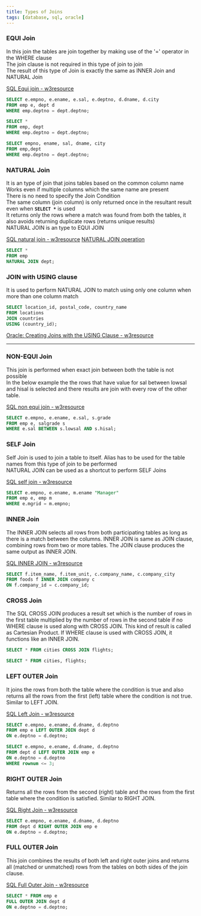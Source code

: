 ```yaml
---
title: Types of Joins
tags: [database, sql, oracle]
---
```


### EQUI Join

In this join the tables are join together by making use of the '=' operator in the WHERE clause  
The join clause is not required in this type of join to join  
The result of this type of Join is exactly the same as INNER Join and NATURAL Join

[SQL Equi join - w3resource](https://www.w3resource.com/sql/joins/perform-an-equi-join.php)

````sql
SELECT e.empno, e.ename, e.sal, e.deptno, d.dname, d.city 
FROM emp e, dept d 
WHERE emp.deptno = dept.deptno;

SELECT * 
FROM emp, dept 
WHERE emp.deptno = dept.deptno;

SELECT empno, ename, sal, dname, city 
FROM emp,dept 
WHERE emp.deptno = dept.deptno;
````

### NATURAL Join

It is an type of join that joins tables based on the common column name  
Works even if multiple columns which the same name are present  
There is no need to specify the Join Condition  
The same column (join column) is only returned once in the resultant result even when **`SELECT *`** is used  
It returns only the rows where a match was found from both the tables, it also avoids returning duplicate rows (returns unique results)  
NATURAL JOIN is an type to EQUI JOIN

[SQL natural join - w3resource](https://www.w3resource.com/sql/joins/natural-join.php)
[NATURAL JOIN operation](https://docs.oracle.com/javadb/10.6.2.1/ref/rrefsqljnaturaljoin.html)

````sql
SELECT * 
FROM emp 
NATURAL JOIN dept;
````

### JOIN with USING clause

It is used to perform NATURAL JOIN to match using only one column when more than one column match

````sql
SELECT location_id, postal_code, country_name
FROM locations
JOIN countries
USING (country_id);
````

[Oracle: Creating Joins with the USING Clause - w3resource](https://www.w3resource.com/oracle/joins/joins-with-using-clause.php)

---

### NON-EQUI Join

This join is performed when exact join between both the table is not possible  
In the below example the the rows that have value for sal between lowsal and hisal is selected and there results are join with every row of the other table.

[SQL non equi join - w3resource](https://www.w3resource.com/sql/joins/perform-a-non-equi-join.php)

````sql
SELECT e.empno, e.ename, e.sal, s.grade 
FROM emp e, salgrade s 
WHERE e.sal BETWEEN s.lowsal AND s.hisal;
````

### SELF Join

Self Join is used to join a table to itself. Alias has to be used for the table names from this type of join to be performed  
NATURAL JOIN can be used as a shortcut to perform SELF Joins

[SQL self join - w3resource](https://www.w3resource.com/sql/joins/perform-a-self-join.php)

````sql
SELECT e.empno, e.ename, m.ename "Manager" 
FROM emp e, emp m 
WHERE e.mgrid = m.empno;
````

### INNER Join

The INNER JOIN selects all rows from both participating tables as long as there is a match between the columns. INNER JOIN is same as JOIN clause, combining rows from two or more tables. The JOIN clause produces the same output as INNER JOIN.

[SQL INNER JOIN - w3resource](https://www.w3resource.com/sql/joins/perform-an-inner-join.php)

````sql
SELECT f.item_name, f.item_unit, c.company_name, c.company_city 
FROM foods f INNER JOIN company c 
ON f.company_id = c.company_id;
````

### CROSS Join

The SQL CROSS JOIN produces a result set which is the number of rows in the first table multiplied by the number of rows in the second table if no WHERE clause is used along with CROSS JOIN. This kind of result is called as Cartesian Product. If WHERE clause is used with CROSS JOIN, it functions like an INNER JOIN.

````sql
SELECT * FROM cities CROSS JOIN flights;

SELECT * FROM cities, flights;
````

### LEFT OUTER Join

It joins the rows from both the table where the condition is true and also returns all the rows from the first (left) table where the condition is not true. Similar to LEFT JOIN.

[SQL Left Join - w3resource](https://www.w3resource.com/sql/joins/perform-a-left-join.php)

````sql
SELECT e.empno, e.ename, d.dname, d.deptno 
FROM emp e LEFT OUTER JOIN dept d 
ON e.deptno = d.deptno;

SELECT e.empno, e.ename, d.dname, d.deptno 
FROM dept d LEFT OUTER JOIN emp e 
ON e.deptno = d.deptno 
WHERE rownum <= 3;
````

### RIGHT OUTER Join

Returns all the rows from the second (right) table and the rows from the first table where the condition is satisfied. Similar to RIGHT JOIN.

[SQL Right Join - w3resource](https://www.w3resource.com/sql/joins/perform-a-right-join.php)

````sql
SELECT e.empno, e.ename, d.dname, d.deptno 
FROM dept d RIGHT OUTER JOIN emp e 
ON e.deptno = d.deptno;
````

### FULL OUTER Join

This join combines the results of both left and right outer joins and returns all (matched or unmatched) rows from the tables on both sides of the join clause.

[SQL Full Outer Join - w3resource](https://www.w3resource.com/sql/joins/perform-a-full-outer-join.php)

````sql
SELECT * FROM emp e 
FULL OUTER JOIN dept d 
ON e.deptno = d.deptno;
````